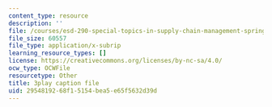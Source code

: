 ```yaml
---
content_type: resource
description: ''
file: /courses/esd-290-special-topics-in-supply-chain-management-spring-2005/2954819268f15154bea5e65f5632d39d_oAFufZvbBb0.vtt
file_size: 60557
file_type: application/x-subrip
learning_resource_types: []
license: https://creativecommons.org/licenses/by-nc-sa/4.0/
ocw_type: OCWFile
resourcetype: Other
title: 3play caption file
uid: 29548192-68f1-5154-bea5-e65f5632d39d
---
```

